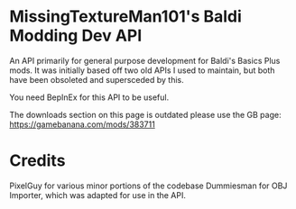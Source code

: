 # MissingTextureMan101's Baldi Modding Dev API

An API primarily for general purpose development for Baldi's Basics Plus mods. It was initially based off two old APIs I used to maintain, but both have been obsoleted and supersceded by this.

You need BepInEx for this API to be useful.

The downloads section on this page is outdated please use the GB page: https://gamebanana.com/mods/383711

# Credits
PixelGuy for various minor portions of the codebase
Dummiesman for OBJ Importer, which was adapted for use in the API.
